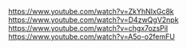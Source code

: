 https://www.youtube.com/watch?v=ZkYhNIxGc8k
https://www.youtube.com/watch?v=D4zwQgV2npk
https://www.youtube.com/watch?v=chgx7ozsPiI
https://www.youtube.com/watch?v=A5o-o2femFU